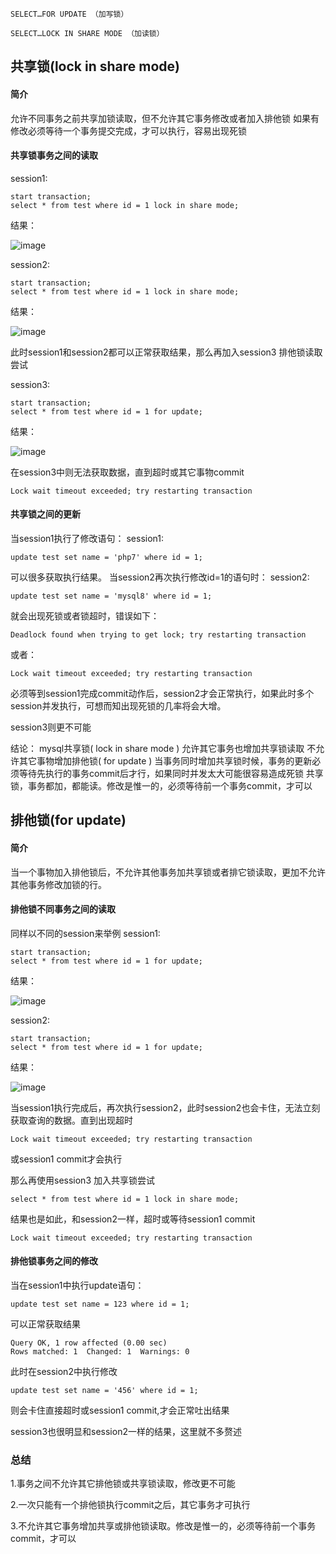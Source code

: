 ```
SELECT…FOR UPDATE （加写锁）

SELECT…LOCK IN SHARE MODE （加读锁）
```

## 共享锁(lock in share mode)
#### 简介
允许不同事务之前共享加锁读取，但不允许其它事务修改或者加入排他锁
如果有修改必须等待一个事务提交完成，才可以执行，容易出现死锁

#### 共享锁事务之间的读取
session1:

```
start transaction;
select * from test where id = 1 lock in share mode;
```
结果：

![image](https://img-blog.csdnimg.cn/20190731140214666.png)

session2:

```
start transaction;
select * from test where id = 1 lock in share mode;
```
结果：

![image](https://img-blog.csdnimg.cn/20190731140214666.png)

<!--more-->

此时session1和session2都可以正常获取结果，那么再加入session3 排他锁读取尝试

session3:

```
start transaction;
select * from test where id = 1 for update;
```
结果：

![image](https://img-blog.csdnimg.cn/20190731140303837.png)


在session3中则无法获取数据，直到超时或其它事物commit

```
Lock wait timeout exceeded; try restarting transaction
```

#### 共享锁之间的更新
当session1执行了修改语句：
session1:

```
update test set name = 'php7' where id = 1;
```
可以很多获取执行结果。
当session2再次执行修改id=1的语句时：
session2:

```
update test set name = 'mysql8' where id = 1;
```
就会出现死锁或者锁超时，错误如下：

```
Deadlock found when trying to get lock; try restarting transaction
```
或者：

```
Lock wait timeout exceeded; try restarting transaction
```
必须等到session1完成commit动作后，session2才会正常执行，如果此时多个session并发执行，可想而知出现死锁的几率将会大增。

session3则更不可能

结论：
mysql共享锁(
lock in share mode
)
允许其它事务也增加共享锁读取
不允许其它事物增加排他锁(
for update
)
当事务同时增加共享锁时候，事务的更新必须等待先执行的事务commit后才行，如果同时并发太大可能很容易造成死锁
共享锁，事务都加，都能读。修改是惟一的，必须等待前一个事务commit，才可以

## 排他锁(for update)
#### 简介
当一个事物加入排他锁后，不允许其他事务加共享锁或者排它锁读取，更加不允许其他事务修改加锁的行。

#### 排他锁不同事务之间的读取
同样以不同的session来举例
session1:

```
start transaction;
select * from test where id = 1 for update;
```
结果：

![image](https://img-blog.csdnimg.cn/20190731140214666.png)

session2:

```
start transaction;
select * from test where id = 1 for update;
```
结果：

![image](https://img-blog.csdnimg.cn/20190731140754173.png)

当session1执行完成后，再次执行session2，此时session2也会卡住，无法立刻获取查询的数据。直到出现超时

```
Lock wait timeout exceeded; try restarting transaction
```
或session1 commit才会执行

那么再使用session3 加入共享锁尝试

```
select * from test where id = 1 lock in share mode;
```
结果也是如此，和session2一样，超时或等待session1 commit

```
Lock wait timeout exceeded; try restarting transaction
```
#### 排他锁事务之间的修改
当在session1中执行update语句：

```
update test set name = 123 where id = 1;
```
可以正常获取结果

```
Query OK, 1 row affected (0.00 sec)
Rows matched: 1  Changed: 1  Warnings: 0
```
此时在session2中执行修改

```
update test set name = '456' where id = 1;
```
则会卡住直接超时或session1 commit,才会正常吐出结果

session3也很明显和session2一样的结果，这里就不多赘述

### 总结
1.事务之间不允许其它排他锁或共享锁读取，修改更不可能

2.一次只能有一个排他锁执行commit之后，其它事务才可执行

3.不允许其它事务增加共享或排他锁读取。修改是惟一的，必须等待前一个事务commit，才可以
